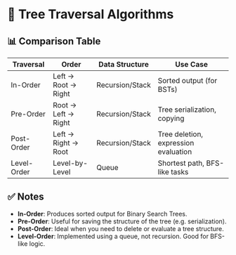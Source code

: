 
# 🌳 Tree Traversal Algorithms

## 📊 Comparison Table

| Traversal     | Order                | Data Structure | Use Case                            |
|---------------|----------------------|----------------|-------------------------------------|
| In-Order      | Left → Root → Right  | Recursion/Stack| Sorted output (for BSTs)            |
| Pre-Order     | Root → Left → Right  | Recursion/Stack| Tree serialization, copying         |
| Post-Order    | Left → Right → Root  | Recursion/Stack| Tree deletion, expression evaluation|
| Level-Order   | Level-by-Level       | Queue          | Shortest path, BFS-like tasks       |

## ✅ Notes
- **In-Order**: Produces sorted output for Binary Search Trees.
- **Pre-Order**: Useful for saving the structure of the tree (e.g. serialization).
- **Post-Order**: Ideal when you need to delete or evaluate a tree structure.
- **Level-Order**: Implemented using a queue, not recursion. Good for BFS-like logic.


